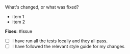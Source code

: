 What's changed, or what was fixed?

- item 1
- item 2

**Fixes:** #issue

- [ ] I have run all the tests locally and they all pass.
- [ ] I have followed the relevant style guide for my changes.
